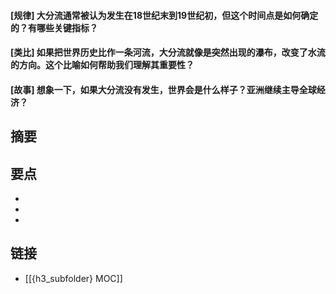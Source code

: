 #### [规律] 大分流通常被认为发生在18世纪末到19世纪初，但这个时间点是如何确定的？有哪些关键指标？


#### [类比] 如果把世界历史比作一条河流，大分流就像是突然出现的瀑布，改变了水流的方向。这个比喻如何帮助我们理解其重要性？


#### [故事] 想象一下，如果大分流没有发生，世界会是什么样子？亚洲继续主导全球经济？


## 摘要


## 要点

- 
- 
- 

## 链接

- [[{h3_subfolder} MOC]]
